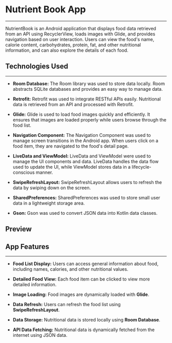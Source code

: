 # Nutrient Book App
----------------
NutrientBook is an Android application that displays food data retrieved from an API using RecyclerView, loads images with Glide, and provides navigation based on user interaction. Users can view the food's name, calorie content, carbohydrates, protein, fat, and other nutritional information, and can also explore the details of each food.

## Technologies Used
----------------
- **Room Database:** The Room library was used to store data locally. Room abstracts SQLite databases and provides an easy way to manage data.
  
- **Retrofit:** Retrofit was used to integrate RESTful APIs easily. Nutritional data is retrieved from an API and processed with Retrofit.
- **Glide:** Glide is used to load food images quickly and efficiently. It ensures that images are loaded properly while users browse through the food list.
- **Navigation Component:** The Navigation Component was used to manage screen transitions in the Android app. When users click on a food item, they are navigated to the food's detail page.
- **LiveData and ViewModel:** LiveData and ViewModel were used to manage the UI components and data. LiveData handles the data flow used to update the UI, while ViewModel stores data in a lifecycle-conscious manner.
- **SwipeRefreshLayout:** SwipeRefreshLayout allows users to refresh the data by swiping down on the screen.
- **SharedPreferences:** SharedPreferences was used to store small user data in a lightweight storage area.
- **Gson:** Gson was used to convert JSON data into Kotlin data classes.

## Preview


## App Features
------------

*   **Food List Display:** Users can access general information about food, including names, calories, and other nutritional values.
  
*   **Detailed Food View:** Each food item can be clicked to view more detailed information.
*   **Image Loading:** Food images are dynamically loaded with **Glide**.
*   **Data Refresh:** Users can refresh the food list using **SwipeRefreshLayout**.
*   **Data Storage:** Nutritional data is stored locally using **Room Database**.
*   **API Data Fetching:** Nutritional data is dynamically fetched from the internet using JSON data.
    

